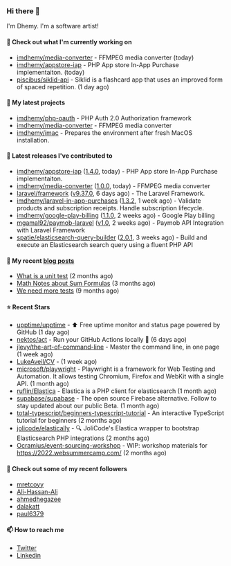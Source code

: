 ### Hi there 👋

I'm Dhemy. I'm a software artist!

#### 👷 Check out what I'm currently working on

- [imdhemy/media-converter](https://github.com/imdhemy/media-converter) - FFMPEG media converter (today)
- [imdhemy/appstore-iap](https://github.com/imdhemy/appstore-iap) - PHP App store In-App Purchase implementaiton. (today)
- [piscibus/siklid-api](https://github.com/piscibus/siklid-api) - Siklid is a flashcard app that uses an improved form of spaced repetition.  (1 day ago)

#### 🌱 My latest projects

- [imdhemy/php-oauth](https://github.com/imdhemy/php-oauth) - PHP Auth 2.0 Authorization framework
- [imdhemy/media-converter](https://github.com/imdhemy/media-converter) - FFMPEG media converter
- [imdhemy/imac](https://github.com/imdhemy/imac) - Prepares the environment after fresh MacOS installation.

#### 🔭 Latest releases I've contributed to

- [imdhemy/appstore-iap](https://github.com/imdhemy/appstore-iap) ([1.4.0](https://github.com/imdhemy/appstore-iap/releases/tag/1.4.0), today) - PHP App store In-App Purchase implementaiton.
- [imdhemy/media-converter](https://github.com/imdhemy/media-converter) ([1.0.0](https://github.com/imdhemy/media-converter/releases/tag/1.0.0), today) - FFMPEG media converter
- [laravel/framework](https://github.com/laravel/framework) ([v9.37.0](https://github.com/laravel/framework/releases/tag/v9.37.0), 6 days ago) - The Laravel Framework.
- [imdhemy/laravel-in-app-purchases](https://github.com/imdhemy/laravel-in-app-purchases) ([1.3.2](https://github.com/imdhemy/laravel-in-app-purchases/releases/tag/1.3.2), 1 week ago) - Validate products and subscription receipts. Handle subscription lifecycle.
- [imdhemy/google-play-billing](https://github.com/imdhemy/google-play-billing) ([1.1.0](https://github.com/imdhemy/google-play-billing/releases/tag/1.1.0), 2 weeks ago) - Google Play billing
- [mgamal92/paymob-laravel](https://github.com/mgamal92/paymob-laravel) ([v1.0](https://github.com/mgamal92/paymob-laravel/releases/tag/v1.0), 2 weeks ago) - Paymob API Integration with Laravel Framework
- [spatie/elasticsearch-query-builder](https://github.com/spatie/elasticsearch-query-builder) ([2.0.1](https://github.com/spatie/elasticsearch-query-builder/releases/tag/2.0.1), 3 weeks ago) - Build and execute an Elasticsearch search query using a fluent PHP API

#### 📜 My recent [blog posts](https://imdhemy.com/)

- [What is a unit test](https://imdhemy.com/blog/testing/what-is-a-unit-test.html) (2 months ago)
- [Math Notes about Sum Formulas](https://imdhemy.com/blog/dsa/math-notes-about-sum-formulas.html) (3 months ago)
- [We need more tests](https://imdhemy.com/blog/testing/we-need-more-tests.html) (9 months ago)

#### ⭐ Recent Stars

- [upptime/upptime](https://github.com/upptime/upptime) - ⬆️ Free uptime monitor and status page powered by GitHub (1 day ago)
- [nektos/act](https://github.com/nektos/act) - Run your GitHub Actions locally 🚀 (6 days ago)
- [jlevy/the-art-of-command-line](https://github.com/jlevy/the-art-of-command-line) - Master the command line, in one page (1 week ago)
- [LukeAveil/CV](https://github.com/LukeAveil/CV) -  (1 week ago)
- [microsoft/playwright](https://github.com/microsoft/playwright) - Playwright is a framework for Web Testing and Automation. It allows testing Chromium, Firefox and WebKit with a single API.  (1 month ago)
- [ruflin/Elastica](https://github.com/ruflin/Elastica) - Elastica is a PHP client for elasticsearch (1 month ago)
- [supabase/supabase](https://github.com/supabase/supabase) - The open source Firebase alternative. Follow to stay updated about our public Beta. (1 month ago)
- [total-typescript/beginners-typescript-tutorial](https://github.com/total-typescript/beginners-typescript-tutorial) - An interactive TypeScript tutorial for beginners (2 months ago)
- [jolicode/elastically](https://github.com/jolicode/elastically) - 🔍 JoliCode&#39;s Elastica wrapper to bootstrap Elasticsearch PHP integrations (2 months ago)
- [Ocramius/event-sourcing-workshop](https://github.com/Ocramius/event-sourcing-workshop) - WIP: workshop materials for https://2022.websummercamp.com/ (2 months ago)

  
#### 👯 Check out some of my recent followers

- [mretcoyy](https://github.com/mretcoyy)
- [Ali-Hassan-Ali](https://github.com/Ali-Hassan-Ali)
- [ahmedhegazee](https://github.com/ahmedhegazee)
- [dalakatt](https://github.com/dalakatt)
- [paul6379](https://github.com/paul6379)

#### 📫 How to reach me

- [Twitter](https://twitter.com/imdhemy)
- [Linkedin](https://linkedin.com/in/imdhemy)